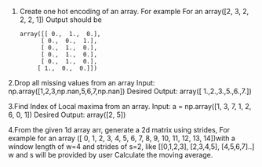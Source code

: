 1. Create one hot encoding of an array. For example For an array([2, 3, 2, 2, 2, 1]) Output should be

       array([[ 0.,  1.,  0.],
             [ 0.,  0.,  1.],
             [ 0.,  1.,  0.],
             [ 0.,  1.,  0.],
             [ 0.,  1.,  0.],
            [ 1.,  0.,  0.]])

2.Drop all missing values from an array Input: np.array([1,2,3,np.nan,5,6,7,np.nan]) Desired Output: array([ 1.,2.,3.,5.,6.,7.])

3.Find Index of Local maxima from an array. Input: a = np.array([1, 3, 7, 1, 2, 6, 0, 1]) Desired Output: array([2, 5])

4.From the given 1d array arr, generate a 2d matrix using strides,
For example for an array ([ 0,  1,  2,  3,  4,  5,  6,  7,  8,  9, 10, 11, 12, 13, 14])with a window length of w=4 and strides of s=2, like [[0,1,2,3], [2,3,4,5], [4,5,6,7]..]
w and s will be provided by user
Calculate the moving average.
